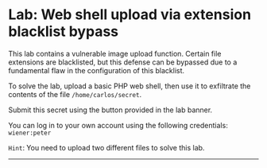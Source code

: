 # Lab: Web shell upload via extension blacklist bypass

This lab contains a vulnerable image upload function.
Certain file extensions are blacklisted, but this defense can be bypassed due to a fundamental flaw in the configuration of this blacklist.

To solve the lab, upload a basic PHP web shell, then use it to exfiltrate the contents of the file `/home/carlos/secret`.

Submit this secret using the button provided in the lab banner.

You can log in to your own account using the following credentials: `wiener:peter`

`Hint`: You need to upload two different files to solve this lab. 

---
